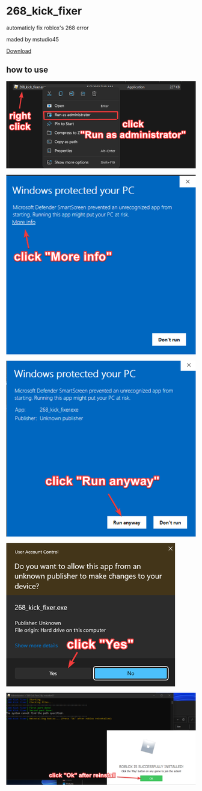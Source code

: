 # 268_kick_fixer
automaticly fix roblox's 268 error

maded by mstudio45

[Download](https://github.com/rbxlscripts/268_kick_fixer/raw/main/268_kick_fixer.exe)

## how to use
![1](https://github.com/rbxlscripts/268_kick_fixer/blob/main/tutorial/1.png?raw=true)

![2](https://github.com/rbxlscripts/268_kick_fixer/blob/main/tutorial/2.png?raw=true)

![3](https://github.com/rbxlscripts/268_kick_fixer/blob/main/tutorial/3.png?raw=true)

![4](https://github.com/rbxlscripts/268_kick_fixer/blob/main/tutorial/4.png?raw=true)

![5](https://github.com/rbxlscripts/268_kick_fixer/blob/main/tutorial/5.png?raw=true)


